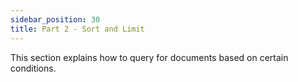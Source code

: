 ```yaml
---
sidebar_position: 30
title: Part 2 - Sort and Limit
---
```


This section explains how to query for documents based on certain conditions.